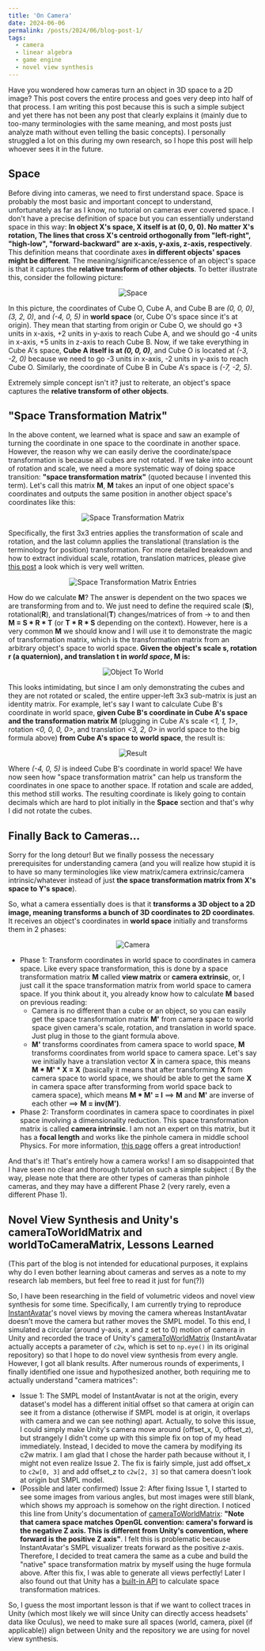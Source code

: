 ```yaml
---
title: 'On Camera'
date: 2024-06-06
permalink: /posts/2024/06/blog-post-1/
tags:
  - camera
  - linear algebra
  - game engine
  - novel view synthesis
---
```


Have you wondered how cameras turn an object in 3D space to a 2D image? This post covers the entire process and goes very
deep into half of that process. I am writing this post because this is such a simple subject and yet there has not been
any post that clearly explains it (mainly due to too-many terminologies with the same meaning, and most posts just analyze math without even
telling the basic concepts). I personally struggled a lot on this during my own research, so I hope this post will
help whoever sees it in the future.

## Space
Before diving into cameras, we need to first understand space. Space is probably the most basic and important concept to understand, unfortunately as far as I know, no tutorial on cameras
ever covered space. I don't have a precise definition of space but you can essentially understand space in this way:
**In object X's space, X itself is at (0, 0, 0). No matter X's rotation, The lines that cross X's centroid orthogonally
from "left-right", "high-low", "forward-backward" are x-axis, y-axis, z-axis, respectively**. This definition means that
coordinate axes **in different objects' spaces might be different**. The meaning/significance/essence of an object's space
is that it captures the **relative transform of other objects**. To better illustrate this, consider the following picture:

<p align="center">
  <img src="/images/blog_post_1/space.png" alt="Space"/>
</p>

In this picture, the coordinates of Cube O, Cube A, and Cube B are *(0, 0, 0)*, *(3, 2, 0)*, and *(-4, 0, 5)* in **world space**
(or, Cube O's space since it's at origin). They mean that starting from origin or Cube O, we should go +3 units in x-axis,
+2 units in y-axis to reach Cube A, and we should go -4 units in x-axis, +5 units in z-axis to reach Cube B. Now, if we take
everything in Cube A's space, **Cube A itself is at *(0, 0, 0)***, and Cube O is located at *(-3, -2, 0)* because we need to
go -3 units in x-axis, -2 units in y-axis to reach Cube O. Similarly, the coordinate of Cube B in Cube A's space is
*(-7, -2, 5)*.

Extremely simple concept isn't it? just to reiterate, an object's space captures the **relative transform of other objects**.

## "Space Transformation Matrix"
In the above content, we learned what is space and saw an example of turning the coordinate in one space to the coordinate
in another space. However, the reason why we can easily derive the coordinate/space transformation is because all cubes are
not rotated. If we take into account of rotation and scale, we need a more systematic way of doing space transition:
**"space transformation matrix"** (quoted because I invented this term). Let's call this matrix **M**, **M** takes an
input of one object space's coordinates and outputs the same position in another object space's coordinates like this:

<p align="center">
  <img src="/images/blog_post_1/space_transformation_matrix.png" alt="Space Transformation Matrix"/>
</p>

Specifically, the first 3x3 entries applies the transformation of scale and rotation, and the last column applies the
translational (translation is the terminology for position) transformation. For more detailed breakdown and how to extract individual scale, rotation, translation matrices,
please give [this post](https://www.brainvoyager.com/bv/doc/UsersGuide/CoordsAndTransforms/SpatialTransformationMatrices.html)
a look which is very well written.

<p align="center">
  <img src="/images/blog_post_1/space_transformation_matrix_entries.png" alt="Space Transformation Matrix Entries"/>
</p>

How do we calculate **M**? The answer is dependent on the two spaces we are transforming from and to. We just need to
define the required scale (**S**), rotational(**R**), and translational(**T**) changes/matrices of from -> to and then
**M = S * R * T** (or **T * R * S** depending on the context). However, here
is a very common **M** we should know and I will use it to demonstrate the magic of transformation matrix, which is the
transformation matrix from an arbitrary object's space to world space. **Given the object's scale s, rotation r (a quaternion),
and translation t in *world space*, M is:**

<p align="center">
  <img src="/images/blog_post_1/object_to_world.png" alt="Object To World"/>
</p>

This looks intimidating, but since I am only demonstrating the cubes and they are not rotated or scaled, the entire upper-left 3x3
sub-matrix is just an identity matrix. For example, let's say I want to calculate Cube B's coordinate in world space, **given Cube
B's coordinate in Cube A's space and the transformation matrix M** (plugging in Cube A's scale *<1, 1, 1>*, rotation *<0, 0, 0, 0>*,
and translation *<3, 2, 0>* in world space to the big formula above) **from Cube A's space to world space**, the result is:

<p align="center">
  <img src="/images/blog_post_1/result.png" alt="Result"/>
</p>

Where *(-4, 0, 5)* is indeed Cube B's coordinate in world space! We have now seen how "space transformation matrix" can
help us transform the coordinates in one space to another space. If rotation and scale are added, this method still works.
The resulting coordinate is likely going to contain decimals which are hard to plot initially in the **Space** section and
that's why I did not rotate the cubes.

## Finally Back to Cameras...
Sorry for the long detour! But we finally possess the necessary prerequisites for understanding camera (and you will realize
how stupid it is to have so many terminologies like view matrix/camera extrinsic/camera intrinsic/whatever instead of just
**the space transformation matrix from X's space to Y's space**).

So, what a camera essentially does is that it **transforms a 3D object to a 2D image, meaning transforms a bunch of 3D coordinates
to 2D coordinates**. It receives an object's coordinates in **world space** initially and transforms them in 2 phases:

<p align="center">
  <img src="/images/blog_post_1/camera.jpg" alt="Camera"/>
</p>

- Phase 1: Transform coordinates in world space to coordinates in camera space. Like every space transformation, this is
done by a space transformation matrix **M** called **view matrix** or **camera extrinsic**, or, I just call it the space transformation
matrix from world space to camera space. If you think about it, you already know how to calculate **M** based on previous
reading:
  - Camera is no different than a cube or an object, so you can easily get the space transformation matrix **M'** from camera
  space to world space given camera's scale, rotation, and translation in world space. Just plug in those to the giant formula
  above.
  - **M'** transforms coordinates from camera space to world space, **M** transforms coordinates from world space to camera space. Let's
  say we initially have a translation vector **X** in camera space, this means **M * M' * X = X** (basically it means that
  after transforming **X** from camera space to world space, we should be able to get the same **X** in camera space after
  transforming from world space back to camera space), which means **M * M' = I** ==> **M** and **M'** are inverse of each other
  ==> **M = inv(M')**.
- Phase 2: Transform coordinates in camera space to coordinates in pixel space involving a dimensionality reduction. This space transformation matrix is called
**camera intrinsic**. I am not an expert on this matrix, but it has a **focal length** and works like the pinhole camera in
middle school Physics. For more information, [this page](https://ksimek.github.io/2013/08/13/intrinsic/) offers a great introduction!

And that's it! That's entirely how a camera works! I am so disappointed that I have seen no clear and thorough tutorial on
such a simple subject :( By the way, please note that there are other types of cameras than pinhole cameras, and they may
have a different Phase 2 (very rarely, even a different Phase 1).

## Novel View Synthesis and Unity's cameraToWorldMatrix and worldToCameraMatrix, Lessons Learned
(This part of the blog is not intended for educational purposes, it explains why do I even bother learning about cameras
and serves as a note to my research lab members, but feel free to read it just for fun(?))

So, I have been researching in the field of volumetric videos and novel view synthesis for some time. Specifically, I am
currently trying to reproduce [InstantAvatar](https://tijiang13.github.io/InstantAvatar/)'s novel views by moving the camera
whereas InstantAvatar doesn't move the camera but rather moves the SMPL model. To this end, I simulated a circular (around
y-axis, x and z set to 0) motion of camera in Unity and recorded the trace of Unity's [cameraToWorldMatrix](https://docs.unity3d.com/ScriptReference/Camera-cameraToWorldMatrix.html)
(InstantAvatar actually accepts a parameter of `c2w`, which is set to `np.eye()` in its original repository) so that I
hope to do novel view synthesis from every angle. However, I got all blank results. After numerous rounds of experiments,
I finally identified one issue and hypothesized another, both requiring me to actually understand "camera matrices":
- Issue 1: The SMPL model of InstantAvatar is not at the origin, every dataset's model has a different initial offset so
that camera at origin can see it from a distance (otherwise if SMPL model is at origin, it overlaps with camera and we can
see nothing) apart. Actually, to solve this issue, I could simply make Unity's camera move around (offset_x, 0, offset_z), but
strangely I didn't come up with this simple fix on top of my head immediately. Instead, I decided to move the camera by
modifying its c2w matrix. I am glad that I chose the harder path because without it, I might not even realize Issue 2.
The fix is fairly simple, just add offset_x to `c2w[0, 3]` and add offset_z to `c2w[2, 3]` so that camera doesn't look at
origin but SMPL model.
- (Possible and later confirmed) Issue 2: After fixing Issue 1, I started to see some images from various angles, but
most images were still blank, which shows my approach is somehow on the right direction. I noticed this line from Unity's
documentation of [cameraToWorldMatrix](https://docs.unity3d.com/ScriptReference/Camera-cameraToWorldMatrix.html):
**"Note that camera space matches OpenGL convention: camera's forward is the negative Z axis. This is different from Unity's
convention, where forward is the positive Z axis"**. I felt this is problematic because InstantAvatar's SMPL visualizer
treats forward as the positive z-axis. Therefore, I decided to treat camera the same as a cube and build the "native" space
transformation matrix by myself using the huge formula above. After this fix, I was able to generate all views perfectly!
Later I also found out that Unity has a [built-in API](https://docs.unity3d.com/ScriptReference/Matrix4x4.TRS.html) to
calculate space transformation matrices.

So, I guess the most important lesson is that if we want to collect traces in Unity (which most likely we will since Unity
can directly access headsets' data like Oculus), we need to make sure all spaces (world, camera, pixel (if applicable)) align
between Unity and the repository we are using for novel view synthesis.